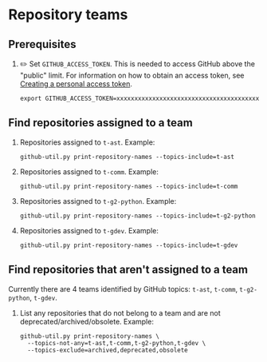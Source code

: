 # Repository teams

## Prerequisites

1. :pencil2: Set `GITHUB_ACCESS_TOKEN`.
   This is needed to access GitHub above the "public" limit.
   For information on how to obtain an access token, see
   [Creating a personal access token](https://docs.github.com/en/github/authenticating-to-github/keeping-your-account-and-data-secure/creating-a-personal-access-token).

    ```console
    export GITHUB_ACCESS_TOKEN=xxxxxxxxxxxxxxxxxxxxxxxxxxxxxxxxxxxxxxxx
    ```

## Find repositories assigned to a team

1. Repositories assigned to `t-ast`.
   Example:

    ```console
    github-util.py print-repository-names --topics-include=t-ast
    ```

1. Repositories assigned to `t-comm`.
   Example:

    ```console
    github-util.py print-repository-names --topics-include=t-comm
    ```

1. Repositories assigned to `t-g2-python`.
   Example:

    ```console
    github-util.py print-repository-names --topics-include=t-g2-python
    ```

1. Repositories assigned to `t-gdev`.
   Example:

    ```console
    github-util.py print-repository-names --topics-include=t-gdev
    ```

## Find repositories that aren't assigned to a team

Currently there are 4 teams identified by GitHub topics:  `t-ast`, `t-comm`, `t-g2-python`, `t-gdev`.

1. List any repositories that do not belong to a team and are not deprecated/archived/obsolete.
   Example:

    ```console
    github-util.py print-repository-names \
      --topics-not-any=t-ast,t-comm,t-g2-python,t-gdev \
      --topics-exclude=archived,deprecated,obsolete
    ```

